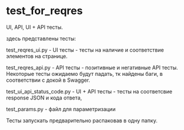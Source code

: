 # test_for_reqres
UI, API, UI + API тесты.

здесь представлены тесты:

test_reqres_ui.py - UI тесты - тесты на наличие и соответствие элементов на странице. 

test_reqres_api.py - API тесты - позитивные и негативные API тесты. 
Некоторые тесты ожидаемо будут падать, тк найдены баги, в соответствии с докой в Swagger.

test_ui_api_status_code.py - UI + API тесты - тесты на соответсвие response JSON и кода ответа, 

test_params.py - файл для параметризации


Тесты запускать предварительно распаковав в одну папку.
